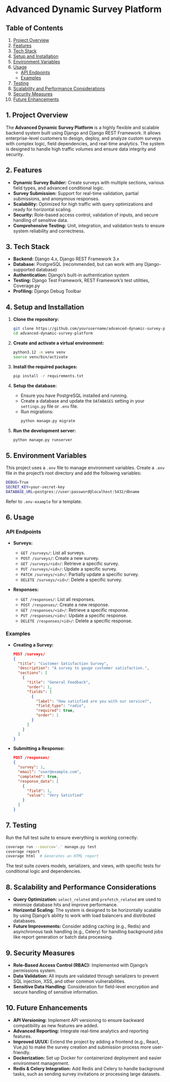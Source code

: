 
# Advanced Dynamic Survey Platform

## Table of Contents
1. [Project Overview](#Project-Overview)
2. [Features](#features)
3. [Tech Stack](#tech-stack)
4. [Setup and Installation](#setup-and-installation)
5. [Environment Variables](#environment-variables)
6. [Usage](#usage)
    - [API Endpoints](#api-endpoints)
    - [Examples](#examples)
7. [Testing](#testing)
8. [Scalability and Performance Considerations](#scalability-and-performance-considerations)
9. [Security Measures](#security-measures)
10. [Future Enhancements](#future-enhancements)

## 1. Project Overview

The **Advanced Dynamic Survey Platform** is a highly flexible and scalable backend system built using Django and Django REST Framework. It allows enterprise-level customers to design, deploy, and analyze custom surveys with complex logic, field dependencies, and real-time analytics. The system is designed to handle high traffic volumes and ensure data integrity and security.

## 2. Features

- **Dynamic Survey Builder:** Create surveys with multiple sections, various field types, and advanced conditional logic.
- **Survey Submission:** Support for real-time validation, partial submissions, and anonymous responses.
- **Scalability:** Optimized for high traffic with query optimizations and ready for horizontal scaling.
- **Security:** Role-based access control, validation of inputs, and secure handling of sensitive data.
- **Comprehensive Testing:** Unit, integration, and validation tests to ensure system reliability and correctness.

## 3. Tech Stack

- **Backend:** Django 4.x, Django REST Framework 3.x
- **Database:** PostgreSQL (recommended, but can work with any Django-supported database)
- **Authentication:** Django’s built-in authentication system
- **Testing:** Django Test Framework, REST Framework’s test utilities, Coverage.py
- **Profiling:** Django Debug Toolbar

## 4. Setup and Installation

1. **Clone the repository:**
   ```bash
   git clone https://github.com/yourusername/advanced-dynamic-survey-platform.git
   cd advanced-dynamic-survey-platform
   ```

2. **Create and activate a virtual environment:**
   ```bash
   python3.12 -m venv venv
   source venv/bin/activate
   ```

3. **Install the required packages:**
   ```bash
   pip install -r requirements.txt
   ```

4. **Setup the database:**
   - Ensure you have PostgreSQL installed and running.
   - Create a database and update the `DATABASES` setting in your `settings.py` file or `.env` file.
   - Run migrations:
     ```bash
     python manage.py migrate
     ```

5. **Run the development server:**
   ```bash
   python manage.py runserver
   ```

## 5. Environment Variables

This project uses a `.env` file to manage environment variables. Create a `.env` file in the project’s root directory and add the following variables:

```bash
DEBUG=True
SECRET_KEY=your-secret-key
DATABASE_URL=postgres://user:password@localhost:5432/dbname
```

Refer to `.env-example` for a template.

## 6. Usage

### API Endpoints

- **Surveys:**
  - `GET /surveys/`: List all surveys.
  - `POST /surveys/`: Create a new survey.
  - `GET /surveys/<id>/`: Retrieve a specific survey.
  - `PUT /surveys/<id>/`: Update a specific survey.
  - `PATCH /surveys/<id>/`: Partially update a specific survey.
  - `DELETE /surveys/<id>/`: Delete a specific survey.

- **Responses:**
  - `GET /responses/`: List all responses.
  - `POST /responses/`: Create a new response.
  - `GET /responses/<id>/`: Retrieve a specific response.
  - `PUT /responses/<id>/`: Update a specific response.
  - `DELETE /responses/<id>/`: Delete a specific response.

### Examples

- **Creating a Survey:**
  ```json
  POST /surveys/
  {
    "title": "Customer Satisfaction Survey",
    "description": "A survey to gauge customer satisfaction.",
    "sections": [
      {
        "title": "General Feedback",
        "order": 1,
        "fields": [
          {
            "label": "How satisfied are you with our service?",
            "field_type": "radio",
            "required": true,
            "order": 1
          }
        ]
      }
    ]
  }
  ```

- **Submitting a Response:**
  ```json
  POST /responses/
  {
    "survey": 1,
    "email": "user@example.com",
    "completed": true,
    "response_data": [
      {
        "field": 1,
        "value": "Very Satisfied"
      }
    ]
  }
  ```

## 7. Testing

Run the full test suite to ensure everything is working correctly:

```bash
coverage run --source='.' manage.py test
coverage report
coverage html  # Generates an HTML report
```

The test suite covers models, serializers, and views, with specific tests for conditional logic and dependencies.

## 8. Scalability and Performance Considerations

- **Query Optimization:** `select_related` and `prefetch_related` are used to minimize database hits and improve performance.
- **Horizontal Scaling:** The system is designed to be horizontally scalable by using Django’s ability to work with load balancers and distributed databases.
- **Future Improvements:** Consider adding caching (e.g., Redis) and asynchronous task handling (e.g., Celery) for handling background jobs like report generation or batch data processing.

## 9. Security Measures

- **Role-Based Access Control (RBAC):** Implemented with Django’s permissions system.
- **Data Validation:** All inputs are validated through serializers to prevent SQL injection, XSS, and other common vulnerabilities.
- **Sensitive Data Handling:** Consideration for field-level encryption and secure handling of sensitive information.

## 10. Future Enhancements

- **API Versioning:** Implement API versioning to ensure backward compatibility as new features are added.
- **Advanced Reporting:** Integrate real-time analytics and reporting features.
- **Improved UI/UX:** Extend the project by adding a frontend (e.g., React, Vue.js) to make the survey creation and submission process more user-friendly.
- **Dockerization:** Set up Docker for containerized deployment and easier environment management.
- **Redis & Celery Integration:** Add Redis and Celery to handle background tasks, such as sending survey invitations or processing large datasets.

